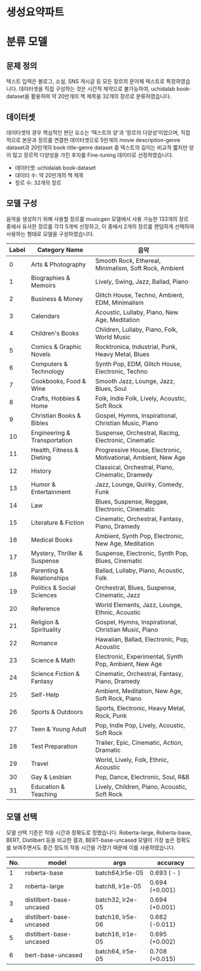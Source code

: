 # 생성요약파트

# 분류 모델

## 문제 정의

텍스트 입력은 블로그, 소설, SNS 게시글 등 모든 장르의 문어체 텍스트로 특정하였습니다. 데이터셋을 직접 구성하는 것은 시간적 제약으로 불가능하여, uchidalab book-dataset을 활용하여 약 20만개의 책 제목을 32개의 장르로 분류하였습니다.

## 데이터셋

데이터셋의 경우 핵심적인 판단 요소는 ‘텍스트의 양’과 ‘장르의 다양성’이었으며, 직접적으로 본문과 장르를 연결한 데이터셋으로 5만개의 movie description-genre dataset과 20만개의 book title-genre dataset 중 텍스트의 길이는 비교적 짧지만 양이 많고 장르적 다양성을 가진 후자를 Fine-tuning 데이터로 선정하였습니다.

- 데이터셋: uchidalab book-dataset
- 데이터 수: 약 20만개의 책 제목
- 장르 수: 32개의 장르

## 모델 구성

음악을 생성하기 위해 사용할 장르를 musicgen 모델에서 사용 가능한 133개의 장르 중에서 유사한 장르를 각각 5개씩 선정하고, 이 중에서 2개의 장르를 랜덤하게 선택하여 사용하는 형태로 모델을 구성하였습니다.

| Label | Category Name | 음악 |
| --- | --- | --- |
| 0 | Arts & Photography | Smooth Rock, Ethereal, Minimalism, Soft Rock, Ambient |
| 1 | Biographies & Memoirs | Lively, Swing, Jazz, Ballad, Piano |
| 2 | Business & Money | Glitch House, Techno, Ambient, EDM, Minimalism |
| 3 | Calendars | Acoustic, Lullaby, Piano, New Age, Meditation |
| 4 | Children's Books | Children, Lullaby, Piano, Folk, World Music |
| 5 | Comics & Graphic Novels | Rocktronica, Industrial, Punk, Heavy Metal, Blues |
| 6 | Computers & Technology | Synth Pop, EDM, Glitch House, Electronic, Techno |
| 7 | Cookbooks, Food & Wine | Smooth Jazz, Lounge, Jazz, Blues, Soul |
| 8 | Crafts, Hobbies & Home | Folk, Indie Folk, Lively, Acoustic, Soft Rock |
| 9 | Christian Books & Bibles | Gospel, Hymns, Inspirational, Christian Music, Piano |
| 10 | Engineering & Transportation | Suspense, Orchestral, Racing, Electronic, Cinematic |
| 11 | Health, Fitness & Dieting | Progressive House, Electronic, Motivational, Ambient, New Age |
| 12 | History | Classical, Orchestral, Piano, Cinematic, Dramedy |
| 13 | Humor & Entertainment | Jazz, Lounge, Quirky, Comedy, Funk |
| 14 | Law | Blues, Suspense, Reggae, Electronic, Cinematic |
| 15 | Literature & Fiction | Cinematic, Orchestral, Fantasy, Piano, Dramedy |
| 16 | Medical Books | Ambient, Synth Pop, Electronic, New Age, Meditation |
| 17 | Mystery, Thriller & Suspense | Suspense, Electronic, Synth Pop, Blues, Cinematic |
| 18 | Parenting & Relationships | Ballad, Lullaby, Piano, Acoustic, Folk |
| 19 | Politics & Social Sciences | Orchestral, Blues, Suspense, Cinematic, Jazz |
| 20 | Reference | World Elements, Jazz, Lounge, Ethnic, Acoustic |
| 21 | Religion & Spirituality | Gospel, Hymns, Inspirational, Christian Music, Piano |
| 22 | Romance | Hawaiian, Ballad, Electronic, Pop, Acoustic |
| 23 | Science & Math | Electronic, Experimental, Synth Pop, Ambient, New Age |
| 24 | Science Fiction & Fantasy | Cinematic, Orchestral, Fantasy, Piano, Dramedy |
| 25 | Self-Help | Ambient, Meditation, New Age, Soft Rock, Piano |
| 26 | Sports & Outdoors | Sports, Electronic, Heavy Metal, Rock, Punk |
| 27 | Teen & Young Adult | Pop, Indie Pop, Lively, Acoustic, Soft Rock |
| 28 | Test Preparation | Trailer, Epic, Cinematic, Action, Dramatic |
| 29 | Travel | World, Lively, Folk, Ethnic, Acoustic |
| 30 | Gay & Lesbian | Pop, Dance, Electronic, Soul, R&B |
| 31 | Education & Teaching | Lively, Children, Piano, Acoustic, Soft Rock |

## 모델 선택

모델 선택 기준은 작동 시간과 정확도로 정했습니다. Roberta-large, Roberta-base, BERT, Distilbert 등을 비교한 결과, BERT-base-uncased 모델이 가장 높은 정확도를 보여주면서도 중간 정도의 작동 시간을 가졌기 때문에 이를 사용하였습니다.

| No. | model | args | accuracy |
| --- | --- | --- | --- |
| 1 | roberta-base | batch64,lr5e-05 | 0.693 ( - ) |
| 2 | roberta-large | batch8, lr1e-05 | 0.694 (+0.001) |
| 3 | distilbert-base-uncased | batch32, lr2e-05 | 0.694 (+0.001) |
| 4 | distilbert-base-uncased | batch16, lr5e-06 | 0.682 (-0.011) |
| 5 | distilbert-base-uncased | batch16, lr1e-05 | 0.695 (+0.002) |
| 6 | bert-base-uncased | batch64, lr5e-05 | 0.708 (+0.015) |

